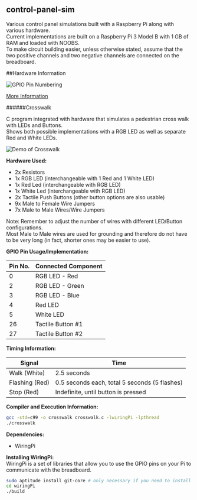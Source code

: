 ## control-panel-sim
Various control panel simulations built with a Raspberry Pi along with various hardware.  
Current implementations are built on a Raspberry Pi 3 Model B with 1 GB of RAM and loaded with NOOBS.  
To make circuit building easier, unless otherwise stated, assume that the two positive channels and two negative channels are connected on the breadboard.   


##Hardware Information

![**GPIO Pin Numbering**](http://pi4j.com/images/j8header-3b.png)  

[More Information](http://pi4j.com/pins/model-3b-rev1.html)


######Crosswalk

C program integrated with hardware that simulates a pedestrian cross walk with LEDs and Buttons.  
Shows both possible implementations with a RGB LED as well as separate Red and White LEDs. 

![Demo of Crosswalk](crosswalk-demo.gif)

**Hardware Used:**
* 2x Resistors
* 1x RGB LED (interchangeable with 1 Red and 1 White LED)
* 1x Red Led (interchangeable with RGB LED)
* 1x White Led (interchangeable with RGB LED)
* 2x Tactile Push Buttons (other button options are also usable)
* 9x Male to Female Wire Jumpers
* 7x Male to Male Wires/Wire Jumpers

Note: Remember to adjust the number of wires with different LED/Button configurations.  
Most Male to Male wires are used for grounding and therefore do not have to be very long (in fact, shorter ones may be easier to use). 

**GPIO Pin Usage/Implementation:**  

Pin No. | Connected Component
------- | -------------------
0 | RGB LED - Red
2 | RGB LED - Green
3 | RGB LED - Blue
4 | Red LED
5 | White LED
26 | Tactile Button \#1
27 | Tactile Button \#2

**Timing Information:**  

Signal | Time
------ | ----
Walk (White) | 2.5 seconds
Flashing (Red) | 0.5 seconds each, total 5 seconds (5 flashes)
Stop (Red) | Indefinite, until button is pressed

**Compiler and Execution Information:**
```bash
gcc -std=c99 -o crosswalk crosswalk.c -lwiringPi -lpthread
./crosswalk
```

**Dependencies:**  
* WiringPi

**Installing WiringPi:**  
WiringPi is a set of libraries that allow you to use the GPIO pins on your Pi to communicate with the breadboard. 
```bash
sudo aptitude install git-core # only necessary if you need to install git
cd wiringPi
./build
```